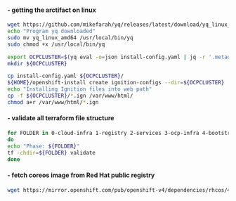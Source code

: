 #### - getting the arctifact on linux
```bash
wget https://github.com/mikefarah/yq/releases/latest/download/yq_linux_amd64
echo "Program yq downloaded"
sudo mv yq_linux_amd64 /usr/local/bin/yq
sudo chmod +x /usr/local/bin/yq

export OCPCLUSTER=$(yq eval -o=json install-config.yaml | jq -r '.metadata.name')
mkdir ${OCPCLUSTER}

cp install-config.yaml ${OCPCLUSTER}/
${HOME}/openshift-install create ignition-configs --dir=${OCPCLUSTER} 
echo "Installing Ignition files into web path"
cp -f ${OCPCLUSTER}/*.ign /var/www/html/
chmod a+r /var/www/html/*.ign
```

#### - validate all terraform file structure
```bash
for FOLDER in 0-cloud-infra 1-registry 2-services 3-ocp-infra 4-bootstrap 5-master 6-worker
do
echo "Phase: ${FOLDER}"
tf -chdir=${FOLDER} validate
done
```

#### - fetch coreos image from Red Hat public registry
```bash
wget https://mirror.openshift.com/pub/openshift-v4/dependencies/rhcos/4.17/latest/rhcos-4.17.0-x86_64-aws.x86_64.vmdk.gz
```
